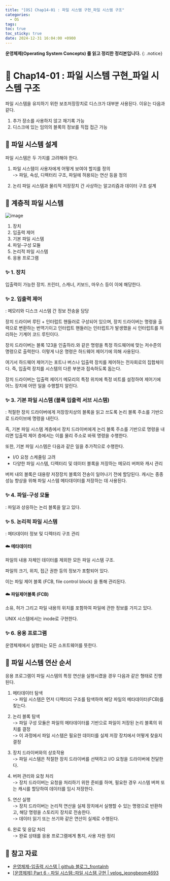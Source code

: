 ```yaml
---
title: "[OS] Chap14-01 : 파일 시스템 구현_파일 시스템 구조"
categories:
  - OS
tags:
toc: true
toc_sticky: true
date: 2024-12-31 16:04:00 +0900
---
```


<strong>운영체제(Operating System Concepts) 를 읽고 정리한 정리본입니다.</strong>
{: .notice}

# 📌 Chap14-01 : 파일 시스템 구현_파일 시스템 구조

파일 시스템을 유지하기 위한 보조저장장치로 디스크가 대부분 사용된다. 이유는 다음과 같다.

1. 추가 장소를 사용하지 않고 재기록 가능
2. 디스크에 있는 임의의 블록의 정보를 직접 접근 가능

## 🫧 파일 시스템 설계

파일 시스템은 두 가지를 고려해야 한다.

1. 파일 시스템이 사용자에게 어떻게 보여야 할지를 정의
<br/> -> 파일, 속성, 디렉터리 구조, 파일에 허용되는 연산 등을 정의

2. 논리 파일 시스템과 물리적 저장장치 간 사상하는 알고리즘과 데이터 구조 설계

## 🫧 계층적 파일 시스템

![image](https://github.com/user-attachments/assets/e2470d47-87f2-4d26-bed8-f11b03745b57)

1. 장치
2. 입출력 제어
3. 기본 파일 시스템
4. 파일-구성 모듈
5. 논리적 파일 시스템
6. 응용 프로그램

### ✨ 1. 장치

입출력이 가능한 장치. 프린터, 스캐너, 키보드, 마우스 등이 이에 해당한다.

### ✨ 2. 입출력 제어
: 메모리와 디스크 시스템 간 정보 전송을 담당

장치 드라이버 루틴 + 인터럽트 핸들러로 구성되어 있으며, 장치 드라이버는 명령을 출력으로 변환하는 번역기이고 인터럽트 핸들러는 인터럽트가 발생했을 시 인터럽트를 처리하는 기계어 코드 루틴이다.

장치 드라이버는 블록 123을 인출하라.와 같은 명령을 특정 하드웨어에 맞는 저수준의 명령으로 출력한다. 이렇게 나온 명령은 하드웨어 제어기에 의해 사용된다.

여기서 하드웨어 제어기는 포트나 버스나 입출력 장치를 제어하는 전자회로의 집합체이다. 즉, 입출력 장치를 시스템의 다른 부분과 접속하도록 돕는다.

장치 드라이버는 입출력 제어기 메모리의 특정 위치에 특정 비트를 설정하여 제어기에 어느 장치에 어떤 일을 수행할지 알린다.

### ✨ 3. 기본 파일 시스템 (블록 입출력 서브 시스템)

: 적절한 장치 드라이버에게 저장장치상의 블록을 읽고 쓰도록 논리 블록 주소를 기반으로 드라이브에 명령을 내린다.

즉, 기본 파일 시스템 계층에서 장치 드라이버에게 논리 블록 주소를 기반으로 명령을 내리면 입출력 제어 층에서는 이를 물리 주소로 바꿔 명령을 수행한다.

또한, 기본 파일 시스템은 다음과 같은 일을 추가적으로 수행한다.

- I/O 요청 스케줄링 고려
- 다양한 파일 시스템, 디렉터리 및 데이터 블록을 저장하는 메모리 버퍼와 캐시 관리

버퍼 내의 블록은 대용량 저장장치 블록의 전송이 일어나기 전에 할당된다.
캐시는 종종 성능 향상을 위해 파일 시스템 메타데이터를 저장하는 데 사용된다.

### ✨ 4. 파일-구성 모듈

: 파일과 상응하는 논리 블록을 알고 있다.



### ✨ 5. 논리적 파일 시스템

: 메타데이터 정보 및 디렉터리 구조 관리


#### ☁️ 메타데이터

파일의 내용 자체인 데이터를 제외한 모든 파일 시스템 구조.

파일의 크기, 위치, 접근 권한 등의 정보가 포함되어 있다.

이는 파일 제어 블록 (FCB, file control block) 을 통해 관리된다.

#### ☁️  파일제어블록 (FCB)

소유, 허가 그리고 파일 내용의 위치를 포함하여 파일에 관한 정보를 가지고 있다.

UNIX 시스템에서는 inode로 구현한다.

### ✨ 6. 응용 프로그램

운영체제에서 실행되는 모든 소프트웨어를 뜻한다.

## 🫧 파일 시스템 연산 순서

응용 프로그램이 파일 시스템의 특정 연산을 실행시켰을 경우 다음과 같은 형태로 진행된다.

1. 메타데이터 탐색
<br/> -> 파일 시스템은 먼저 디렉터리 구조를 탐색하여 해당 파일의 메타데이터(FCB)를 찾는다.

2. 논리 블록 탐색
<br/> -> 파일 구성 모듈은 파일의 메타데이터를 기반으로 파일이 저장된 논리 블록의 위치를 결정
<br/> -> 이 과정에서 파일 시스템은 필요한 데이터를 실제 저장 장치에서 어떻게 찾을지 결정

3. 장치 드라이버와의 상호작용
<br/> -> 파일 시스템은 적절한 장치 드라이버를 선택하고 I/O 요청을 드라이버에 전달한다.

4. 버퍼 관리와 요청 처리
<br/> -> 장치 드라이버는 요청을 처리하기 위한 준비를 하며, 필요한 경우 시스템 버퍼 또는 캐시를 할당하여 데이터를 임시 저장한다.

5. 연산 실행
<br/> -> 장치 드라이버는 논리적 연산을 실제 장치에서 실행할 수 있는 명령으로 반환하고, 해당 명령을 스토리지 장치로 전송한다.
<br/> -> 데이터 읽기 또는 쓰기와 같은 연산이 실제로 수행된다.

6. 완료 및 응답 처리
<br/> -> 완료 상태를 응용 프로그램에게 통지, 사용 자원 정리

## 🫧 참고 자료
- [운영체제-입출력 시스템 | github 블로그_frontalnh](https://frontalnh.github.io/2018/04/03/%EC%9A%B4%EC%98%81%EC%B2%B4%EC%A0%9C-%EC%9E%85%EC%B6%9C%EB%A0%A5-%EC%8B%9C%EC%8A%A4%ED%85%9C/)
- [[운영체제] Part 6 - 파일 시스템::파일 시스템 구현 | velog_jeongbeom4693](https://velog.io/@jeongbeom4693/%EC%9A%B4%EC%98%81%EC%B2%B4%EC%A0%9C-Part-6-%ED%8C%8C%EC%9D%BC-%EC%8B%9C%EC%8A%A4%ED%85%9C-%ED%8C%8C%EC%9D%BC-%EC%8B%9C%EC%8A%A4%ED%85%9C-%EA%B5%AC%ED%98%84)